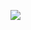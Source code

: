 ![](https://github.com/sdanilchenko/Eat-the-World/blob/explanation-texts-6-7-8/PART-I/Explanation-7/Explanation-7.png)
